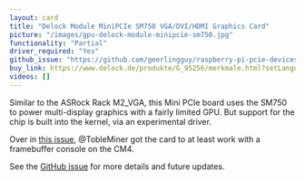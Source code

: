 ```yaml
---
layout: card
title: "Delock Module MiniPCIe SM750 VGA/DVI/HDMI Graphics Card"
picture: "/images/gpu-delock-module-minipcie-sm750.jpg"
functionality: "Partial"
driver_required: "Yes"
github_issue: "https://github.com/geerlingguy/raspberry-pi-pcie-devices/issues/398"
buy_link: https://www.delock.de/produkte/G_95256/merkmale.html?setLanguage=en
videos: []
---
```

Similar to the ASRock Rack M2_VGA, this Mini PCIe board uses the SM750 to power multi-display graphics with a fairly limited GPU. But support for the chip is built into the kernel, via an experimental driver.

Over in [this issue](https://github.com/geerlingguy/raspberry-pi-pcie-devices/issues/62#issuecomment-1046319009), @TobleMiner got the card to at least work with a framebuffer console on the CM4.

See the [GitHub issue](https://github.com/geerlingguy/raspberry-pi-pcie-devices/issues/398) for more details and future updates.
